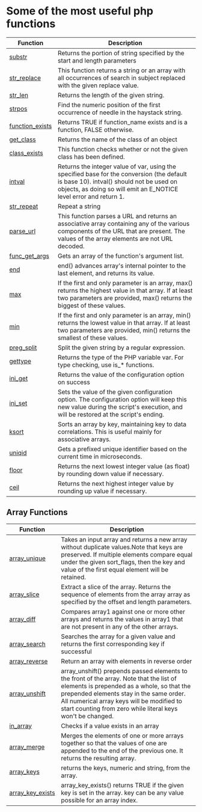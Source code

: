 # Some of the most useful php functions

| Function | Description |
| --- | ----------- |
| [substr](https://www.php.net/manual/en/function.substr.php) | Returns the portion of string specified by the start and length parameters |
| [str_replace](https://www.php.net/manual/en/function.str-replace.php) | This function returns a string or an array with all occurrences of search in subject replaced with the given replace value. |
| [str_len](https://www.php.net/manual/en/function.strlen.php) | Returns the length of the given string. |
| [strpos](https://www.php.net/manual/en/function.strpos.php) | Find the numeric position of the first occurrence of needle in the haystack string. |
| [function_exists](https://www.php.net/manual/en/function.function-exists.php) | Returns TRUE if function_name exists and is a function, FALSE otherwise. |
| [get_class](https://www.php.net/manual/en/function.get-class.php) | Returns the name of the class of an object |
| [class_exists](https://www.php.net/manual/en/function.class-exists.php) |This function checks whether or not the given class has been defined.|
|[intval](https://www.php.net/manual/en/function.intval.php)|Returns the integer value of var, using the specified base for the conversion (the default is base 10). intval() should not be used on objects, as doing so will emit an E_NOTICE level error and return 1.|
|[str_repeat](https://www.php.net/manual/en/function.str-repeat.php)|Repeat a string|
|[parse_url](https://www.php.net/manual/en/function.parse-url.php)|This function parses a URL and returns an associative array containing any of the various components of the URL that are present. The values of the array elements are not URL decoded.|
|[func_get_args](https://www.php.net/manual/en/function.func-get-args.php)|Gets an array of the function's argument list.|
|[end](https://www.php.net/manual/en/function.end.php)|end() advances array's internal pointer to the last element, and returns its value.|
|[max](https://www.php.net/manual/en/function.max.php)|If the first and only parameter is an array, max() returns the highest value in that array. If at least two parameters are provided, max() returns the biggest of these values.|
|[min](https://www.php.net/manual/en/function.min.php)|If the first and only parameter is an array, min() returns the lowest value in that array. If at least two parameters are provided, min() returns the smallest of these values.|
|[preg_split](https://www.php.net/manual/en/function.preg-split.php)|Split the given string by a regular expression.|
|[gettype](https://www.php.net/manual/en/function.gettype.php)|Returns the type of the PHP variable var. For type checking, use is_* functions.|
|[ini_get](https://www.php.net/manual/en/function.ini-get.php)|Returns the value of the configuration option on success|
|[ini_set](https://www.php.net/manual/en/function.ini-set.php)|Sets the value of the given configuration option. The configuration option will keep this new value during the script's execution, and will be restored at the script's ending.|
|[ksort](https://www.php.net/manual/en/function.ksort.php)|Sorts an array by key, maintaining key to data correlations. This is useful mainly for associative arrays.|
|[uniqid](https://www.php.net/manual/en/function.uniqid.php)|Gets a prefixed unique identifier based on the current time in microseconds.|
|[floor](https://www.php.net/manual/en/function.floor.php)|Returns the next lowest integer value (as float) by rounding down value if necessary.|
|[ceil](https://www.php.net/manual/en/function.ceil.php)|Returns the next highest integer value by rounding up value if necessary.|

## Array Functions
| Function | Description |
| --- | ----------- |
|[array_unique](https://www.php.net/manual/en/function.array-unique.php)|Takes an input array and returns a new array without duplicate values.Note that keys are preserved. If multiple elements compare equal under the given sort_flags, then the key and value of the first equal element will be retained.|
|[array_slice](https://www.php.net/manual/en/function.array-slice.php)|Extract a slice of the array. Returns the sequence of elements from the array array as specified by the offset and length parameters.|
|[array_diff](https://www.php.net/manual/en/function.array-diff.php)|Compares array1 against one or more other arrays and returns the values in array1 that are not present in any of the other arrays.|
|[array_search](https://www.php.net/manual/en/function.array-search.php)|Searches the array for a given value and returns the first corresponding key if successful|
|[array_reverse](https://www.php.net/manual/en/function.array-reverse.php)|Return an array with elements in reverse order|
|[array_unshift](https://www.php.net/manual/en/function.array-unshift.php)|array_unshift() prepends passed elements to the front of the array. Note that the list of elements is prepended as a whole, so that the prepended elements stay in the same order. All numerical array keys will be modified to start counting from zero while literal keys won't be changed.|
|[in_array](https://www.php.net/manual/en/function.in-array.php)|Checks if a value exists in an array|
|[array_merge](https://www.php.net/manual/en/function.array-merge.php)|Merges the elements of one or more arrays together so that the values of one are appended to the end of the previous one. It returns the resulting array.|
|[array_keys](https://www.php.net/manual/en/function.array-keys.php)|returns the keys, numeric and string, from the array.|
|[array_key_exists](https://www.php.net/manual/en/function.array-key-exists.php)|array_key_exists() returns TRUE if the given key is set in the array. key can be any value possible for an array index.|
